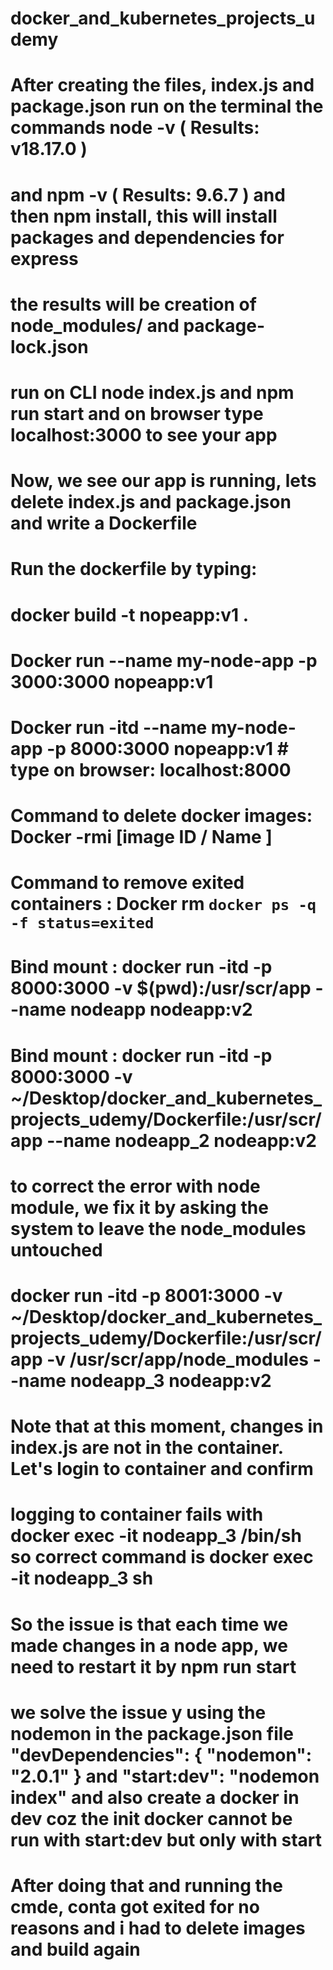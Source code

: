 # docker_and_kubernetes_projects_udemy
# After creating the files, index.js and package.json run on the terminal the commands node -v ( Results: v18.17.0 )
# and npm -v ( Results: 9.6.7 ) and then npm install, this will install packages and dependencies for express
# the results will be creation of node_modules/ and package-lock.json
# run on CLI node index.js and npm run start and on browser type localhost:3000 to see your app

# Now, we see our app is running, lets delete index.js and package.json and write a Dockerfile
# Run the dockerfile by typing: 

# docker build -t nopeapp:v1 .

# Docker run --name my-node-app -p 3000:3000 nopeapp:v1
# Docker run -itd --name my-node-app -p 8000:3000 nopeapp:v1 # type on browser: localhost:8000

# Command to delete docker images: Docker -rmi [image ID / Name ]
# Command to remove exited containers : Docker rm `docker ps -q -f status=exited`

# Bind mount : docker run -itd -p 8000:3000 -v $(pwd):/usr/scr/app --name nodeapp nodeapp:v2
# Bind mount : docker run -itd -p 8000:3000 -v ~/Desktop/docker_and_kubernetes_projects_udemy/Dockerfile:/usr/scr/app --name nodeapp_2 nodeapp:v2

# to correct the error with node module, we fix it by asking the system to leave the node_modules untouched

# docker run -itd -p 8001:3000 -v ~/Desktop/docker_and_kubernetes_projects_udemy/Dockerfile:/usr/scr/app -v /usr/scr/app/node_modules --name nodeapp_3 nodeapp:v2

# Note that at this moment, changes in index.js are not in the container. Let's login to container and confirm

# logging to container fails with  docker exec -it nodeapp_3 /bin/sh so correct command is  docker exec -it nodeapp_3 sh

# So the issue is that each time we made changes in a node app, we need to restart it by npm run start

# we solve the issue y using the nodemon in the package.json file "devDependencies": { "nodemon": "2.0.1" } and  "start:dev": "nodemon index" and also create a docker in dev coz the init docker cannot be run with start:dev but only with start

# After doing that and running the cmde, conta got exited for no reasons and i had to delete images and build again 


